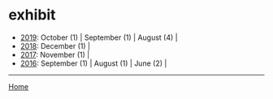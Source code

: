 # exhibit

  * [2019](./exhibit-2019.md): 
      October (1) | 
      September (1) | 
      August (4) | 
  * [2018](./exhibit-2018.md): 
      December (1) | 
  * [2017](./exhibit-2017.md): 
      November (1) | 
  * [2016](./exhibit-2016.md): 
      September (1) | 
      August (1) | 
      June (2) | 

----

[Home](../)
